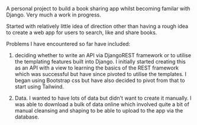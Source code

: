 A personal project to build a book sharing app whilst becoming familar with Django. Very much a work in progress.

Started with relatively little idea of direction other than having a rough idea to create a web app for users to search, like and share books.

Problems I have encountered so far have included:
1. deciding whether to write an API via DjangoREST framework or to utilise the templating features built into Django. I initially started creating this as an API with a view to learning the basics of the REST framework which was successful but have since pivoted to utilise the templates. I began using Bootstrap css but have also decided to pivot from that to start using Tailwind.

2. Data. I wanted to have lots of data but didn't want to create it manually. I was able to download a bulk of data online which involved quite a bit of manual cleansing and shaping to be able to upload to the app via the database.
